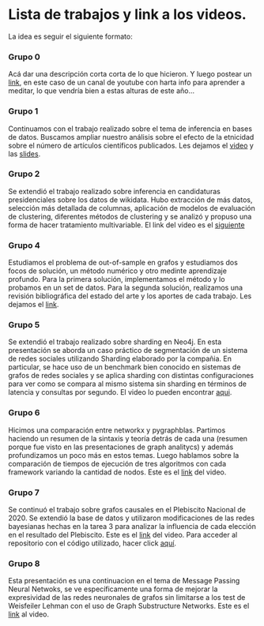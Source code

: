 # Lista de trabajos y link a los videos. 

La idea es seguir el siguiente formato: 

### Grupo 0
Acá dar una descripción corta corta de lo que hicieron. 
Y luego postear un [link](https://www.youtube.com/channel/UC3JhfsgFPLSLNEROQCdj-GQ), en este caso de un canal de youtube con harta info para aprender a meditar, lo que vendría bien a estas alturas de este año... 

### Grupo 1
Continuamos con el trabajo realizado sobre el tema de inferencia en bases de datos. Buscamos ampliar nuestro análisis sobre el efecto de la etnicidad sobre el número de artículos científicos publicados. Les dejamos el [video](https://drive.google.com/file/d/1VTf4It7QYKTgEq_kVHFjM56BRK-dDmSZ/view?usp=sharing) y las [slides](https://docs.google.com/presentation/d/1kEsm0UKojV_59OIbUU614UVj3szd22CVCLsXzbYjmEA/edit?usp=sharing).

### Grupo 2
Se extendió el trabajo realizado sobre inferencia en candidaturas presidenciales sobre los datos de wikidata. Hubo extracción de más datos, selección más detallada de columnas, aplicación de modelos de evaluación de clustering, diferentes métodos de clustering y se analizó y propuso una forma de hacer tratamiento multivariable. El link del video es el [siguiente](https://youtu.be/6KZtNFFAPxw)

### Grupo 4
Estudiamos el problema de out-of-sample en grafos y estudiamos dos focos de solución, un método numérico y otro medinte aprendizaje profundo. Para la primera solución, implementamos el método y lo probamos en un set de datos. Para la segunda solución, realizamos una revisión bibliográfica del estado del arte y los aportes de cada trabajo. Les dejamos el [link](https://drive.google.com/file/d/1Ra203Fb48outZZ85rNbDm4dPmRtUpNkH/view?usp=sharing).

### Grupo 5
Se extendió el trabajo realizado sobre sharding en Neo4j. En esta presentación se aborda un caso práctico de segmentación de un sistema de redes sociales utilizando Sharding elaborado por la compañia. En particular, se hace uso de un benchmark bien conocido en sistemas de grafos de redes sociales y se aplica sharding con distintas configuraciones para ver como se compara al mismo sistema sin sharding en términos de latencia y consultas por segundo. El video lo pueden encontrar [aqui](https://drive.google.com/file/d/12jU_PdL_bcumONQP3XQqexMHz2xBGt63/view?usp=sharing).

### Grupo 6
Hicimos una comparación entre networkx y pygraphblas. Partimos haciendo un resumen de la sintaxis y teoría detrás de cada una (resumen porque fue visto en las presentaciones de graph analitycs) y además profundizamos un poco más en estos temas. Luego hablamos sobre la comparación de tiempos de ejecución de tres algoritmos con cada framework variando la cantidad de nodos. Este es el [link](https://drive.google.com/file/d/1OV6IlfLBjkWQC2Wf4w7eA5_yDKXa_-xs/view?usp=sharing) del video.

### Grupo 7
Se continuó el trabajo sobre grafos causales en el Plebiscito Nacional de 2020. Se extendió la base de datos y utilizaron modificaciones de las redes bayesianas hechas en la tarea 3 para analizar la influencia de cada elección en el resultado del Plebiscito. Este es el [link](https://drive.google.com/file/d/1kMAW0bavBPoSQMMQHfXXeENcGB-fCd_Q/view?usp=sharing) del video. Para acceder al repositorio con el código utilizado, hacer click [aquí](https://github.com/fjlopez7/TABD-T3).

### Grupo 8
Esta presentación es una continuacion en el tema de Message Passing Neural Netwoks, se ve específicamente una forma de mejorar la expresividad de las redes neuronales de grafos sin limitarse a los test de Weisfeiler Lehman con el uso de Graph Substructure Networks. Este es el [link](https://youtu.be/p7Jl76e8fK0) al video.

